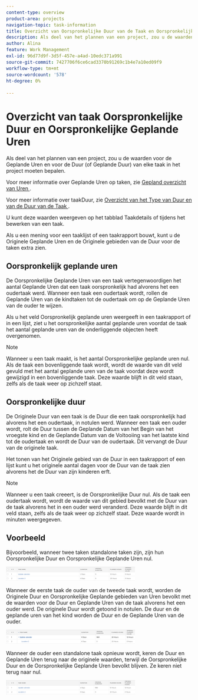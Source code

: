 ```yaml
---
content-type: overview
product-area: projects
navigation-topic: task-information
title: Overzicht van Oorspronkelijke Duur van de Taak en Oorspronkelijke Geplande Uren
description: Als deel van het plannen van een project, zou u de waarden voor de Geplande Uren en voor de Duur (of Geplande Duur) van elke taak in het project moeten bepalen.
author: Alina
feature: Work Management
exl-id: 96d77d9f-3d5f-457e-a4ad-10edc371a991
source-git-commit: 7427706f6ce6cad3370b91269c1b4e7a10ed09f9
workflow-type: tm+mt
source-wordcount: '578'
ht-degree: 0%

---
```


# Overzicht van taak Oorspronkelijke Duur en Oorspronkelijke Geplande Uren

Als deel van het plannen van een project, zou u de waarden voor de Geplande Uren en voor de Duur (of Geplande Duur) van elke taak in het project moeten bepalen.

Voor meer informatie over Geplande Uren op taken, zie [ Gepland overzicht van Uren ](../../../manage-work/tasks/task-information/planned-hours.md).

Voor meer informatie over taakDuur, zie [ Overzicht van het Type van Duur en van de Duur van de Taak ](../../../manage-work/tasks/taskdurtn/task-duration-and-duration-type.md).

U kunt deze waarden weergeven op het tabblad Taakdetails of tijdens het bewerken van een taak.

Als u een mening voor een taaklijst of een taakrapport bouwt, kunt u de Originele Geplande Uren en de Originele gebieden van de Duur voor de taken extra zien.

## Oorspronkelijk geplande uren

De Oorspronkelijke Geplande Uren van een taak vertegenwoordigen het aantal Geplande Uren dat een taak oorspronkelijk had alvorens het een oudertaak werd. Wanneer een taak een oudertaak wordt, rollen de Geplande Uren van de kindtaken tot de oudertaak om op de Geplande Uren van de ouder te wijzen.

Als u het veld Oorspronkelijk geplande uren weergeeft in een taakrapport of in een lijst, ziet u het oorspronkelijke aantal geplande uren voordat de taak het aantal geplande uren van de onderliggende objecten heeft overgenomen.

>[!NOTE]
>
>Wanneer u een taak maakt, is het aantal Oorspronkelijke geplande uren nul. Als de taak een bovenliggende taak wordt, wordt de waarde van dit veld gevuld met het aantal geplande uren van de taak voordat deze wordt gewijzigd in een bovenliggende taak. Deze waarde blijft in dit veld staan, zelfs als de taak weer op zichzelf staat.

## Oorspronkelijke duur

De Originele Duur van een taak is de Duur die een taak oorspronkelijk had alvorens het een oudertaak, in notulen werd. Wanneer een taak een ouder wordt, rolt de Duur tussen de Geplande Datum van het Begin van het vroegste kind en de Geplande Datum van de Voltooiing van het laatste kind tot de oudertaak en wordt de Duur van de oudertaak. Dit vervangt de Duur van de originele taak.

Het tonen van het Originele gebied van de Duur in een taakrapport of een lijst kunt u het originele aantal dagen voor de Duur van de taak zien alvorens het de Duur van zijn kinderen erft.

>[!NOTE]
>
>Wanneer u een taak creeert, is de Oorspronkelijke Duur nul. Als de taak een oudertaak wordt, wordt de waarde van dit gebied bevolkt met de Duur van de taak alvorens het in een ouder werd veranderd. Deze waarde blijft in dit veld staan, zelfs als de taak weer op zichzelf staat. Deze waarde wordt in minuten weergegeven.

## Voorbeeld

Bijvoorbeeld, wanneer twee taken standalone taken zijn, zijn hun Oorspronkelijke Duur en Oorspronkelijke Geplande Uren nul.

![ original_scheduled_hours_and_duration_without_parent.png ](assets/original-planned-hours-and-duration-without-parent-350x38.png)

Wanneer de eerste taak de ouder van de tweede taak wordt, worden de Originele Duur en Oorspronkelijke Geplande gebieden van Uren bevolkt met de waarden voor de Duur en Geplande Uren van de taak alvorens het een ouder werd. De originele Duur wordt getoond in notulen. De duur en de geplande uren van het kind worden de Duur en de Geplande Uren van de ouder.

![ original_and_scheduled_hours_with_a_parent_task.png ](assets/original-and-planned-hours-with-a-parent-task-350x38.png)

Wanneer de ouder een standalone taak opnieuw wordt, keren de Duur en Geplande Uren terug naar de originele waarden, terwijl de Oorspronkelijke Duur en de Oorspronkelijke Geplande Uren bevolkt blijven. Ze keren niet terug naar nul.

![ original_duration_and_scheduled_hours_after_reversal_of_a_parent.png ](assets/original-duration-and-planned-hours-after-reversal-of-a-parent-350x39.png)
